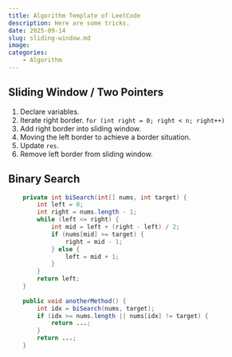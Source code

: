 ```yaml
---
title: Algorithm Template of LeetCode
description: Here are some tricks.
date: 2025-09-14
slug: sliding-window.md
image: 
categories:
    - Algorithm
---
```


## Sliding Window / Two Pointers
1. Declare variables.
2. Iterate right border. `for (int right = 0; right < n; right++)`
3. Add right border into sliding window.
4. Moving the left border to achieve a border situation.
5. Update `res`.
6. Remove left border from sliding window.

## Binary Search
```java
    private int biSearch(int[] nums, int target) {
        int left = 0;
        int right = nums.length - 1;
        while (left <= right) {
            int mid = left + (right - left) / 2;
            if (nums[mid] >= target) {
                right = mid - 1;
            } else {
                left = mid + 1;
            }
        }
        return left;
    }
    
    public void anotherMethod() {
        int idx = biSearch(nums, target);
        if (idx >= nums.length || nums[idx] != target) {
            return ...;
        }
        return ...;
    }
```

